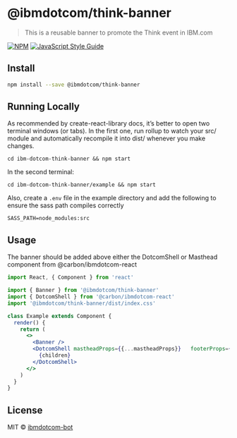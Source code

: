 # @ibmdotcom/think-banner

> This is a reusable banner to promote the Think event in IBM.com

[![NPM](https://img.shields.io/npm/v/@ibmdotcom/think-banner.svg)](https://www.npmjs.com/package/@ibmdotcom/think-banner) [![JavaScript Style Guide](https://img.shields.io/badge/code_style-standard-brightgreen.svg)](https://standardjs.com)

## Install

```bash
npm install --save @ibmdotcom/think-banner
```

## Running Locally
As recommended by create-react-library docs, it’s better to open two terminal windows (or tabs). In the first one, run rollup to watch your src/ module and automatically recompile it into dist/ whenever you make changes.
```
cd ibm-dotcom-think-banner && npm start
```
In the second terminal:
```
cd ibm-dotcom-think-banner/example && npm start
```

Also, create a `.env` file in the example directory and add the following to ensure the sass path compiles correctly
```
SASS_PATH=node_modules:src
```

## Usage

The banner should be added above either the DotcomShell or Masthead component from @carbon/ibmdotcom-react

```jsx
import React, { Component } from 'react'

import { Banner } from '@ibmdotcom/think-banner'
import { DotcomShell } from '@carbon/ibmdotcom-react'
import '@ibmdotcom/think-banner/dist/index.css'

class Example extends Component {
  render() {
    return (
      <>
        <Banner />
        <DotcomShell mastheadProps={{...mastheadProps}}   footerProps={{...footerProps}}>
          {children}
        </DotcomShell>
      </>
    )
  }
}
```


## License

MIT © [ibmdotcom-bot](https://github.com/ibmdotcom-bot)
